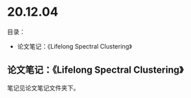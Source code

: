 # 20.12.04
目录：
 - 论文笔记：《Lifelong Spectral Clustering》

## 论文笔记：《Lifelong Spectral Clustering》
笔记见论文笔记文件夹下。

